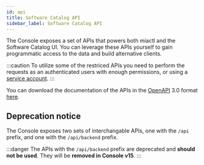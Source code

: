 ```yaml
---
id: api
title: Software Catalog API
sidebar_label: Software Catalog API
---
```


The Console exposes a set of APIs that powers both miactl and the Software Catalog UI. You can leverage these APIs yourself to gain programmatic access to the data and build alternative clients.

:::caution
To utilize some of the restriced APIs you need to perform the requests as an authenticated users with enough permissions, or using a [service account](/products/console/identity-and-access-management/manage-service-accounts.md).
:::

You can download the documentation of the APIs in the [OpenAPI](https://www.openapis.org/) 3.0 format <a download target="_blank" href="/docs_files_to_download/software-catalog/software-catalog-api-documentation.json">here</a>.

## Deprecation notice

The Console exposes two sets of interchangable APIs, one with the `/api` prefix, and one with the `/api/backend` prefix.

:::danger
The APIs with the `/api/backend` prefix are deprecated and **should not be used**. They will be **removed in Console v15**.
:::
